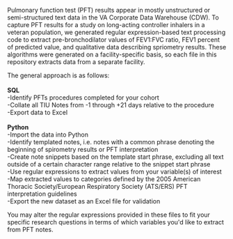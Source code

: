 Pulmonary function test (PFT) results appear in mostly unstructured or semi-structured text data in the VA Corporate Data Warehouse (CDW). To capture PFT results for a study on long-acting controller inhalers in a veteran population, we generated regular expression-based text processing code to extract pre-bronchodilator values of FEV1:FVC ratio, FEV1 percent of predicted value, and qualitative data describing spriometry results. These algorithms were generated on a facility-specific basis, so each file in this repository extracts data from a separate facility.

The general approach is as follows:
<br>
<br>
**SQL**
<br>
-Identify PFTs procedures completed for your cohort
<br>
-Collate all TIU Notes from -1 through +21 days relative to the procedure
<br>
-Export data to Excel
<br>
<br>
**Python**
<br>
-Import the data into Python
<br>
-Identify templated notes, i.e. notes with a common phrase denoting the beginning of spirometry results or PFT interpretation
<br>
-Create note snippets based on the template start phrase, excluding all text outside of a certain character range relative to the snippet start phrase
<br>
-Use regular expressions to extract values from your variable(s) of interest
<br>
-Map extracted values to categories defined by the 2005 American Thoracic Society/European Respiratory Society (ATS/ERS) PFT interpretation guidelines
<br>
-Export the new dataset as an Excel file for validation

You may alter the regular expressions provided in these files to fit your specific research questions in terms of which variables you'd like to extract from PFT notes.
